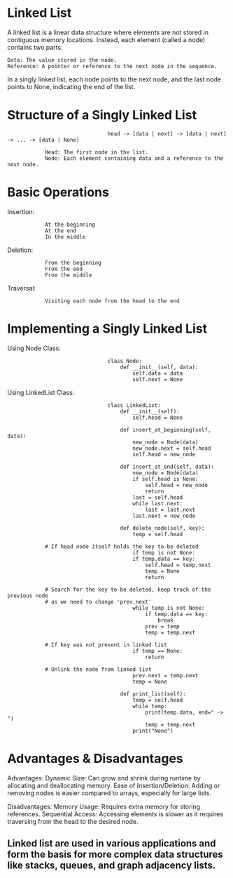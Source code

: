 # Linked List

A linked list is a linear data structure where elements are not stored in contiguous memory locations. Instead, each element (called a node) contains two parts:

    Data: The value stored in the node.
    Reference: A pointer or reference to the next node in the sequence.

In a singly linked list, each node points to the next node, and the last node points to None, indicating the end of the list.

# Structure of a Singly Linked List

                                    head -> [data | next] -> [data | next] -> ... -> [data | None]

                Head: The first node in the list.
                Node: Each element containing data and a reference to the next node.

# Basic Operations

Insertion:

                At the beginning
                At the end
                In the middle

Deletion:

                From the beginning
                From the end
                From the middle

Traversal:

                Visiting each node from the head to the end

# Implementing a Singly Linked List

Using Node Class:

                                    class Node:
                                        def __init__(self, data):
                                            self.data = data
                                            self.next = None

Using LinkedList Class:

                                    class LinkedList:
                                        def __init__(self):
                                            self.head = None

                                        def insert_at_beginning(self, data):
                                            new_node = Node(data)
                                            new_node.next = self.head
                                            self.head = new_node

                                        def insert_at_end(self, data):
                                            new_node = Node(data)
                                            if self.head is None:
                                                self.head = new_node
                                                return
                                            last = self.head
                                            while last.next:
                                                last = last.next
                                            last.next = new_node

                                        def delete_node(self, key):
                                            temp = self.head

                # If head node itself holds the key to be deleted
                                            if temp is not None:
                                            if temp.data == key:
                                                self.head = temp.next
                                                temp = None
                                                return

                # Search for the key to be deleted, keep track of the previous node
                # as we need to change 'prev.next'
                                            while temp is not None:
                                                if temp.data == key:
                                                    break
                                                prev = temp
                                                temp = temp.next

                # If key was not present in linked list
                                            if temp == None:
                                                return

                # Unlink the node from linked list
                                            prev.next = temp.next
                                            temp = None

                                        def print_list(self):
                                            temp = self.head
                                            while temp:
                                                print(temp.data, end=" -> ")
                                                temp = temp.next
                                            print("None")



# Advantages & Disadvantages

Advantages:
    Dynamic Size: Can grow and shrink during runtime by allocating and deallocating memory.
    Ease of Insertion/Deletion: Adding or removing nodes is easier compared to arrays, especially for large lists.


Disadvantages:
    Memory Usage: Requires extra memory for storing references.
    Sequential Access: Accessing elements is slower as it requires traversing from the head to the desired node.

## Linked list are used in various applications and form the basis for more complex data structures like stacks, queues, and graph adjacency lists.